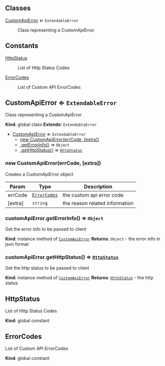 ## Classes

<dl>
<dt><a href="#CustomApiError">CustomApiError</a> ⇐ <code>ExtendableError</code></dt>
<dd><p>Class representing a CustomApiError</p>
</dd>
</dl>

## Constants

<dl>
<dt><a href="#HttpStatus">HttpStatus</a></dt>
<dd><p>List of Http Status Codes</p>
</dd>
<dt><a href="#ErrorCodes">ErrorCodes</a></dt>
<dd><p>List of Custom API ErrorCodes</p>
</dd>
</dl>

<a name="CustomApiError"></a>

## CustomApiError ⇐ <code>ExtendableError</code>
Class representing a CustomApiError

**Kind**: global class
**Extends**: <code>ExtendableError</code>

* [CustomApiError](#CustomApiError) ⇐ <code>ExtendableError</code>
    * [new CustomApiError(errCode, [extra])](#new_CustomApiError_new)
    * [.getErrorInfo()](#CustomApiError+getErrorInfo) ⇒ <code>Object</code>
    * [.getHttpStatus()](#CustomApiError+getHttpStatus) ⇒ [<code>HttpStatus</code>](#HttpStatus)

<a name="new_CustomApiError_new"></a>

### new CustomApiError(errCode, [extra])
Creates a CustomApiError object


| Param | Type | Description |
| --- | --- | --- |
| errCode | [<code>ErrorCodes</code>](#ErrorCodes) | the custom api error code |
| [extra] | <code>string</code> | the reason related information |

<a name="CustomApiError+getErrorInfo"></a>

### customApiError.getErrorInfo() ⇒ <code>Object</code>
Get the error info to be passed to client

**Kind**: instance method of [<code>CustomApiError</code>](#CustomApiError)
**Returns**: <code>Object</code> - the error info in json format
<a name="CustomApiError+getHttpStatus"></a>

### customApiError.getHttpStatus() ⇒ [<code>HttpStatus</code>](#HttpStatus)
Get the http status to be passed to client

**Kind**: instance method of [<code>CustomApiError</code>](#CustomApiError)
**Returns**: [<code>HttpStatus</code>](#HttpStatus) - the http status

<a name="HttpStatus"></a>

## HttpStatus
List of Http Status Codes

**Kind**: global constant
<a name="ErrorCodes"></a>

## ErrorCodes
List of Custom API ErrorCodes

**Kind**: global constant
